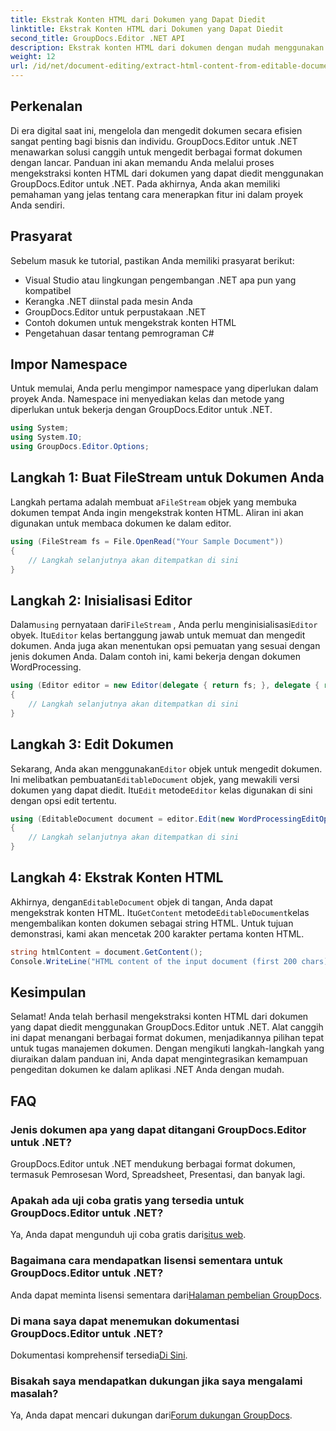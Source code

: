 ```yaml
---
title: Ekstrak Konten HTML dari Dokumen yang Dapat Diedit
linktitle: Ekstrak Konten HTML dari Dokumen yang Dapat Diedit
second_title: GroupDocs.Editor .NET API
description: Ekstrak konten HTML dari dokumen dengan mudah menggunakan GroupDocs.Editor untuk .NET. Ikuti panduan terperinci kami untuk integrasi dan manajemen dokumen yang lancar.
weight: 12
url: /id/net/document-editing/extract-html-content-from-editable-document/
---
```

## Perkenalan
Di era digital saat ini, mengelola dan mengedit dokumen secara efisien sangat penting bagi bisnis dan individu. GroupDocs.Editor untuk .NET menawarkan solusi canggih untuk mengedit berbagai format dokumen dengan lancar. Panduan ini akan memandu Anda melalui proses mengekstraksi konten HTML dari dokumen yang dapat diedit menggunakan GroupDocs.Editor untuk .NET. Pada akhirnya, Anda akan memiliki pemahaman yang jelas tentang cara menerapkan fitur ini dalam proyek Anda sendiri.
## Prasyarat
Sebelum masuk ke tutorial, pastikan Anda memiliki prasyarat berikut:
- Visual Studio atau lingkungan pengembangan .NET apa pun yang kompatibel
- Kerangka .NET diinstal pada mesin Anda
- GroupDocs.Editor untuk perpustakaan .NET
- Contoh dokumen untuk mengekstrak konten HTML
- Pengetahuan dasar tentang pemrograman C#
## Impor Namespace
Untuk memulai, Anda perlu mengimpor namespace yang diperlukan dalam proyek Anda. Namespace ini menyediakan kelas dan metode yang diperlukan untuk bekerja dengan GroupDocs.Editor untuk .NET.
```csharp
using System;
using System.IO;
using GroupDocs.Editor.Options;
```
## Langkah 1: Buat FileStream untuk Dokumen Anda
Langkah pertama adalah membuat a`FileStream` objek yang membuka dokumen tempat Anda ingin mengekstrak konten HTML. Aliran ini akan digunakan untuk membaca dokumen ke dalam editor.
```csharp
using (FileStream fs = File.OpenRead("Your Sample Document"))
{
    // Langkah selanjutnya akan ditempatkan di sini
}
```
## Langkah 2: Inisialisasi Editor
 Dalam`using` pernyataan dari`FileStream` , Anda perlu menginisialisasi`Editor` obyek. Itu`Editor` kelas bertanggung jawab untuk memuat dan mengedit dokumen. Anda juga akan menentukan opsi pemuatan yang sesuai dengan jenis dokumen Anda. Dalam contoh ini, kami bekerja dengan dokumen WordProcessing.
```csharp
using (Editor editor = new Editor(delegate { return fs; }, delegate { return new WordProcessingLoadOptions(); }))
{
    // Langkah selanjutnya akan ditempatkan di sini
}
```
## Langkah 3: Edit Dokumen
 Sekarang, Anda akan menggunakan`Editor` objek untuk mengedit dokumen. Ini melibatkan pembuatan`EditableDocument` objek, yang mewakili versi dokumen yang dapat diedit. Itu`Edit` metode`Editor` kelas digunakan di sini dengan opsi edit tertentu.
```csharp
using (EditableDocument document = editor.Edit(new WordProcessingEditOptions()))
{
    // Langkah selanjutnya akan ditempatkan di sini
}
```
## Langkah 4: Ekstrak Konten HTML
 Akhirnya, dengan`EditableDocument` objek di tangan, Anda dapat mengekstrak konten HTML. Itu`GetContent` metode`EditableDocument`kelas mengembalikan konten dokumen sebagai string HTML. Untuk tujuan demonstrasi, kami akan mencetak 200 karakter pertama konten HTML.
```csharp
string htmlContent = document.GetContent();
Console.WriteLine("HTML content of the input document (first 200 chars): {0}", htmlContent.Substring(0, 200));
```

## Kesimpulan
Selamat! Anda telah berhasil mengekstraksi konten HTML dari dokumen yang dapat diedit menggunakan GroupDocs.Editor untuk .NET. Alat canggih ini dapat menangani berbagai format dokumen, menjadikannya pilihan tepat untuk tugas manajemen dokumen. Dengan mengikuti langkah-langkah yang diuraikan dalam panduan ini, Anda dapat mengintegrasikan kemampuan pengeditan dokumen ke dalam aplikasi .NET Anda dengan mudah.
## FAQ
### Jenis dokumen apa yang dapat ditangani GroupDocs.Editor untuk .NET?
GroupDocs.Editor untuk .NET mendukung berbagai format dokumen, termasuk Pemrosesan Word, Spreadsheet, Presentasi, dan banyak lagi.
### Apakah ada uji coba gratis yang tersedia untuk GroupDocs.Editor untuk .NET?
 Ya, Anda dapat mengunduh uji coba gratis dari[situs web](https://releases.groupdocs.com/).
### Bagaimana cara mendapatkan lisensi sementara untuk GroupDocs.Editor untuk .NET?
 Anda dapat meminta lisensi sementara dari[Halaman pembelian GroupDocs](https://purchase.groupdocs.com/temporary-license/).
### Di mana saya dapat menemukan dokumentasi GroupDocs.Editor untuk .NET?
 Dokumentasi komprehensif tersedia[Di Sini](https://tutorials.groupdocs.com/editor/net/).
### Bisakah saya mendapatkan dukungan jika saya mengalami masalah?
 Ya, Anda dapat mencari dukungan dari[Forum dukungan GroupDocs](https://forum.groupdocs.com/c/editor/20).